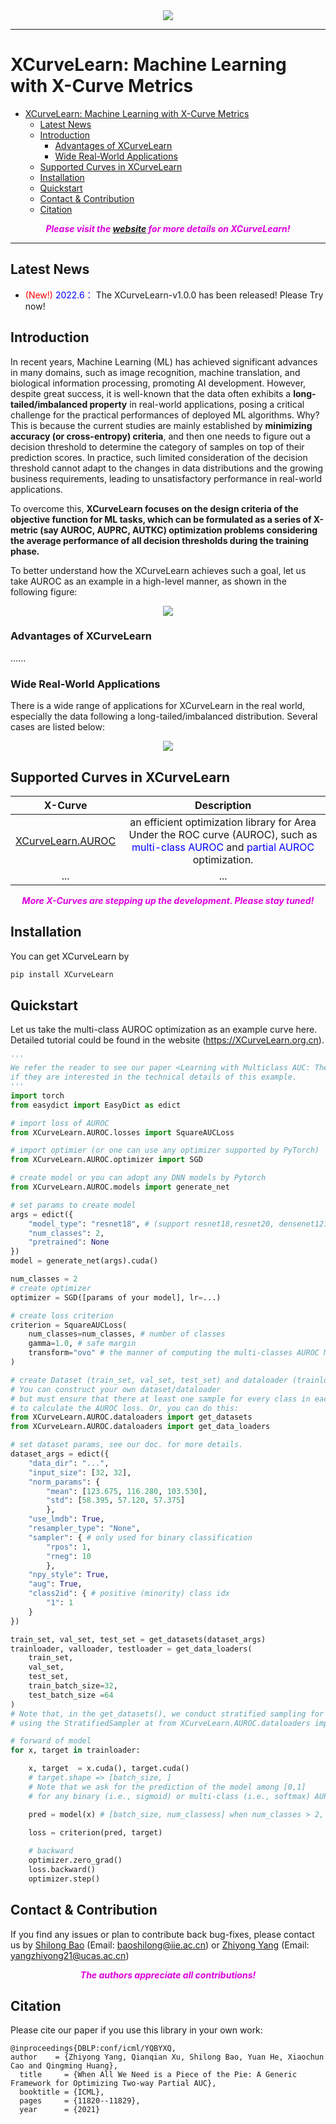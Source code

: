 <div align=center>
<img src="https://github.com/statusrank/XCurveLearn/blob/master/img/Xcurve-logo.png">
</div>

***
# XCurveLearn: Machine Learning with X-Curve Metrics

- [XCurveLearn: Machine Learning with X-Curve Metrics](#xcurvelearn-machine-learning-with-x-curve-metrics)
  - [Latest News](#latest-news)
  - [Introduction](#introduction)
    - [Advantages of XCurveLearn](#advantages-of-xcurvelearn)
    - [Wide Real-World Applications](#wide-real-world-applications)
  - [Supported Curves in XCurveLearn](#supported-curves-in-xcurvelearn)
  - [Installation](#installation)
  - [Quickstart](#quickstart)
  - [Contact \& Contribution](#contact--contribution)
  - [Citation](#citation)


***<center><font color='#dd00dd'> Please visit the [website](https://XCurveLearn.org.cn) for more details on XCurveLearn!</font></center>***

---

## Latest News
- <font color='red'> (New!)</font> <font color='blue'> 2022.6：</font> The XCurveLearn-v1.0.0 has been released! Please Try now!

## Introduction
In recent years, Machine Learning (ML) has achieved significant advances in many domains, such as image recognition, machine translation, and biological information processing, promoting AI development. However, despite great success, it is well-known that the data often exhibits a **long-tailed/imbalanced property** in real-world applications, posing a critical challenge for the practical performances of deployed ML algorithms. Why? This is because the current studies are mainly established by **minimizing accuracy (or cross-entropy) criteria**, and then one needs to figure out a decision threshold to determine the category of samples on top of their prediction scores. In practice, such limited consideration of the decision threshold cannot adapt to the changes in data distributions and the growing business requirements, leading to unsatisfactory performance in real-world applications. 

To overcome this, **XCurveLearn focuses on the design criteria of the objective function for ML tasks, which can be formulated as a series of X-metric (say AUROC, AUPRC, AUTKC) optimization problems considering the average performance of all decision thresholds during the training phase.**

To better understand how the XCurveLearn achieves such a goal, let us take AUROC as an example in a high-level manner, as shown in the following figure:
<div align=center>
<img src="https://github.com/statusrank/XCurveLearn/blob/master/img/AUROC-curve.png">
</div>
</center>

 

### Advantages of XCurveLearn
......
### Wide Real-World Applications
There is a wide range of applications for XCurveLearn in the real world, especially the data following a long-tailed/imbalanced distribution. Several cases are listed below:
<div align=center>
<img src="https://github.com/statusrank/XCurveLearn/blob/master/img/applications.png">
</div>


## Supported Curves in XCurveLearn
| X-Curve | Description |
| :----: | :----: |
| [XCurveLearn.AUROC]() | an efficient optimization library for Area Under the ROC curve (AUROC), such as <font color='blue'>multi-class AUROC</font> and <font color='blue'>partial AUROC</font> optimization. |
| ... | ... |

***<center><font color='#dd00dd'>More X-Curves are stepping up the development. Please stay tuned! </font></center>***

## Installation
<!--
You need the following packages to install XCurveLearn:
```python
- Python >= 3.6+
- Pytorch >= 1.8+
- Numpy >= 1.21+
- scikit-learn >= 1.0+
```-->
You can get XCurveLearn by
```sh
pip install XCurveLearn
```

## Quickstart
Let us take the multi-class AUROC optimization as an example curve here. Detailed tutorial could be found in the website (https://XCurveLearn.org.cn).

```python
'''
We refer the reader to see our paper <Learning with Multiclass AUC: Theory and Algorithms>
if they are interested in the technical details of this example. 
'''
import torch
from easydict import EasyDict as edict

# import loss of AUROC
from XCurveLearn.AUROC.losses import SquareAUCLoss

# import optimier (or one can use any optimizer supported by PyTorch)
from XCurveLearn.AUROC.optimizer import SGD

# create model or you can adopt any DNN models by Pytorch
from XCurveLearn.AUROC.models import generate_net

# set params to create model
args = edict({
    "model_type": "resnet18", # (support resnet18,resnet20, densenet121 and mlp)
    "num_classes": 2,
    "pretrained": None
})
model = generate_net(args).cuda()

num_classes = 2
# create optimizer
optimizer = SGD([params of your model], lr=...)

# create loss criterion
criterion = SquareAUCLoss(
    num_classes=num_classes, # number of classes
    gamma=1.0, # safe margin
    transform="ovo" # the manner of computing the multi-classes AUROC Metric ('ovo' or 'ova').
)

# create Dataset (train_set, val_set, test_set) and dataloader (trainloader)
# You can construct your own dataset/dataloader 
# but must ensure that there at least one sample for every class in each mini-batch 
# to calculate the AUROC loss. Or, you can do this:
from XCurveLearn.AUROC.dataloaders import get_datasets
from XCurveLearn.AUROC.dataloaders import get_data_loaders

# set dataset params, see our doc. for more details.
dataset_args = edict({
    "data_dir": "...",
    "input_size": [32, 32],
    "norm_params": {
        "mean": [123.675, 116.280, 103.530],
        "std": [58.395, 57.120, 57.375]
        },
    "use_lmdb": True,
    "resampler_type": "None",
    "sampler": { # only used for binary classification
        "rpos": 1,
        "rneg": 10
        },
    "npy_style": True,
    "aug": True, 
    "class2id": { # positive (minority) class idx
        "1": 1
    }
})

train_set, val_set, test_set = get_datasets(dataset_args)
trainloader, valloader, testloader = get_data_loaders(
    train_set,
    val_set,
    test_set,
    train_batch_size=32,
    test_batch_size =64
)
# Note that, in the get_datasets(), we conduct stratified sampling for train_set  
# using the StratifiedSampler at from XCurveLearn.AUROC.dataloaders import StratifiedSampler

# forward of model
for x, target in trainloader:

    x, target  = x.cuda(), target.cuda()
    # target.shape => [batch_size, ]
    # Note that we ask for the prediction of the model among [0,1] 
    # for any binary (i.e., sigmoid) or multi-class (i.e., softmax) AUROC optimization.

    pred = model(x) # [batch_size, num_classess] when num_classes > 2, o.w. output [batch_size, ] 

    loss = criterion(pred, target)
    
    # backward
    optimizer.zero_grad()
    loss.backward()
    optimizer.step()
```

## Contact & Contribution
If you find any issues or plan to contribute back bug-fixes, please contact us by [Shilong Bao](https://scholar.google.com.hk/citations?user=5ZCgkQkAAAAJ&hl=zh-CN) (Email: baoshilong@iie.ac.cn) or [Zhiyong Yang](https://joshuaas.github.io/) (Email: yangzhiyong21@ucas.ac.cn)

***<center><font color='#dd00dd'> The authors appreciate all contributions!</font></center>***
## Citation
Please cite our paper if you use this library in your own work:
```
@inproceedings{DBLP:conf/icml/YQBYXQ, 
author    = {Zhiyong Yang, Qianqian Xu, Shilong Bao, Yuan He, Xiaochun Cao and Qingming Huang},
  title     = {When All We Need is a Piece of the Pie: A Generic Framework for Optimizing Two-way Partial AUC},
  booktitle = {ICML},
  pages     = {11820--11829},
  year      = {2021}
```
